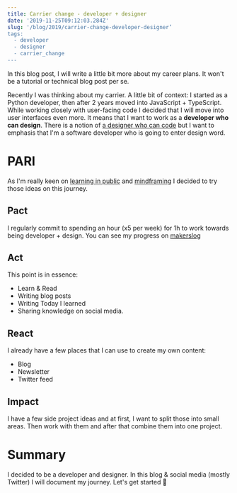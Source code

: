 ```yaml
---
title: Carrier change - developer + designer
date: '2019-11-25T09:12:03.284Z'
slug: '/blog/2019/carrier-change-developer-designer’
tags:
  - developer
  - designer
  - carrier_change
---
```


In this blog post, I will write a little bit more about my career plans. It won't be a tutorial or technical blog post per se.

Recently I was thinking about my carrier. A little bit of context: I started as a Python developer, then after 2 years moved into JavaScript + TypeScript. While working closely with user-facing code I decided that I will move into user interfaces even more. It means that I want to work as a **developer who can design**. There is a notion of [a designer who can code]([https://www.invisionapp.com/inside-design/becoming-a-designer-who-codes/](https://www.invisionapp.com/inside-design/becoming-a-designer-who-codes/)) but I want to emphasis that I'm a software developer who is going to enter design word.

# PARI

As I'm really keen on [learning in public]([https://www.swyx.io/writing/learn-in-public/](https://www.swyx.io/writing/learn-in-public/)) and [mindframing]([https://nesslabs.com/mindframing](https://nesslabs.com/mindframing)) I decided to try those ideas on this journey.

## Pact

I regularly commit to spending an hour (x5 per week) for 1h to work towards being developer + design. You can see my progress on [makerslog](https://getmakerlog.com/@krzysztof_zuraw)

## Act

This point is in essence:

- Learn & Read
- Writing blog posts
- Writing Today I learned
- Sharing knowledge on social media.

## React

I already have a few places that I can use to create my own content:

- Blog
- Newsletter
- Twitter feed

## Impact

I have a few side project ideas and at first, I want to split those into small areas. Then work with them and after that combine them into one project.

# Summary

I decided to be a developer and designer. In this blog & social media (mostly Twitter) I will document my journey. Let's get started 🎉
